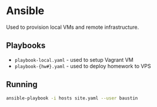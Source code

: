 # Ansible
Used to provision local VMs and remote infrastructure.

## Playbooks
* `playbook-local.yaml` - used to setup Vagrant VM
* `playbook-{hw#}.yaml` - used to deploy homework to VPS

## Running
```sh
ansible-playbook -i hosts site.yaml --user baustin
```
